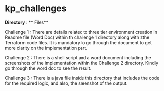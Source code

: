 # kp_challenges
**Directory** :  ** Files**  

Challenge 1 : There are details related to three tier environment creation in Readme file (Word Doc) within th challenge 1 directory along with zthe Terraform code files. It is mandatory to go through the document to get more clarity on the implementation part.

Challenge 2 : There is a shell script and a word document including the screenshots of the implementation within the Challenge 2 directory. Kindly go through the word doc to see the result.

Challenge 3 : There is a java file inside this directory that includes the code for the required logic, and also, the sreenshot of the output. 
